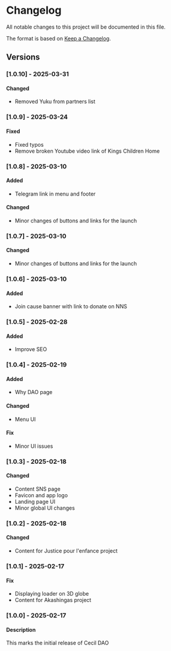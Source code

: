 # Changelog

All notable changes to this project will be documented in this file.

The format is based on [Keep a Changelog](https://keepachangelog.com/en/1.0.0/).

## Versions

### [1.0.10] - 2025-03-31

#### Changed

- Removed Yuku from partners list

### [1.0.9] - 2025-03-24

#### Fixed

- Fixed typos
- Remove broken Youtube video link of Kings Children Home

### [1.0.8] - 2025-03-10

#### Added

- Telegram link in menu and footer

#### Changed

- Minor changes of buttons and links for the launch

### [1.0.7] - 2025-03-10

#### Changed

- Minor changes of buttons and links for the launch

### [1.0.6] - 2025-03-10

#### Added

- Join cause banner with link to donate on NNS

### [1.0.5] - 2025-02-28

#### Added

- Improve SEO

### [1.0.4] - 2025-02-19

#### Added

- Why DAO page

#### Changed

- Menu UI

#### Fix

- Minor UI issues

### [1.0.3] - 2025-02-18

#### Changed

- Content SNS page
- Favicon and app logo
- Landing page UI
- Minor global UI changes

### [1.0.2] - 2025-02-18

#### Changed

- Content for Justice pour l'enfance project

### [1.0.1] - 2025-02-17

#### Fix

- Displaying loader on 3D globe
- Content for Akashingas project

### [1.0.0] - 2025-02-17

#### Description

This marks the initial release of Cecil DAO
